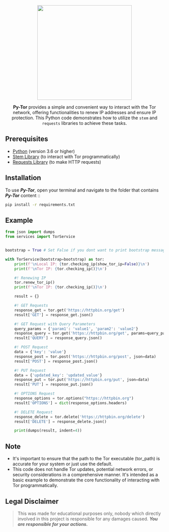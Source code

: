 <div align="center">

<img src="https://github.com/x404xx/Py-Tor/assets/114883816/399cd3df-9b18-41b7-be20-29691f9dbf9a" width="300">

**Py-Tor** provides a simple and convenient way to interact with the Tor network, offering functionalities to renew IP addresses and ensure IP protection. This Python code demonstrates how to utilize the `stem` and `requests` libraries to achieve these tasks.

</div>

## Prerequisites

-   [Python](https://www.python.org/) (version 3.6 or higher)
-   [Stem Library](https://stem.torproject.org/) (to interact with Tor programmatically)
-   [Requests Library](https://docs.python-requests.org/en/latest/) (to make HTTP requests)

## Installation

To use _**Py-Tor**_, open your terminal and navigate to the folder that contains _**Py-Tor**_ content ::

```bash
pip install -r requirements.txt
```

## Example

```python
from json import dumps
from services import TorService


bootstrap = True # Set False if you dont want to print bootstrap message

with TorService(bootstrap=bootstrap) as tor:
    print(f'\nLocal IP: {tor.checking_ip(show_tor_ip=False)}\n')
    print(f'\nTor IP: {tor.checking_ip()}\n')

    #! Renewing IP
    tor.renew_tor_ip()
    print(f'\nTor IP: {tor.checking_ip()}\n')

    result = {}

    #! GET Requests
    response_get = tor.get('https://httpbin.org/get')
    result['GET'] = response_get.json()

    #! GET Request with Query Parameters
    query_params = {'param1': 'value1', 'param2': 'value2'}
    response_query = tor.get('https://httpbin.org/get', params=query_params)
    result['QUERY'] = response_query.json()

    #! POST Request
    data = {'key': 'value'}
    response_post = tor.post('https://httpbin.org/post', json=data)
    result['POST'] = response_post.json()

    #! PUT Request
    data = {'updated_key': 'updated_value'}
    response_put = tor.put('https://httpbin.org/put', json=data)
    result['PUT'] = response_put.json()

    #! OPTIONS Request
    response_options = tor.options("https://httpbin.org")
    result['OPTIONS'] = dict(response_options.headers)

    #! DELETE Request
    response_delete = tor.delete('https://httpbin.org/delete')
    result['DELETE'] = response_delete.json()

    print(dumps(result, indent=4))
```

## **Note**

-   It's important to ensure that the path to the Tor executable (tor_path) is accurate for your system or just use the default.
-   This code does not handle Tor updates, potential network errors, or security considerations in a comprehensive manner. It's intended as a basic example to demonstrate the core functionality of interacting with Tor programmatically.

## **Legal Disclaimer**

> This was made for educational purposes only, nobody which directly involved in this project is responsible for any damages caused. **_You are responsible for your actions._**
